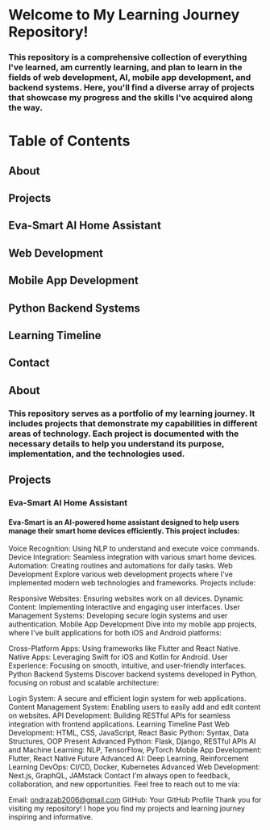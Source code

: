 # Welcome to My Learning Journey Repository!
### This repository is a comprehensive collection of everything I've learned, am currently learning, and plan to learn in the fields of web development, AI, mobile app development, and backend systems. Here, you'll find a diverse array of projects that showcase my progress and the skills I've acquired along the way.

# Table of Contents
## About
## Projects
## Eva-Smart AI Home Assistant
## Web Development
## Mobile App Development
## Python Backend Systems
## Learning Timeline
## Contact
## About
### This repository serves as a portfolio of my learning journey. It includes projects that demonstrate my capabilities in different areas of technology. Each project is documented with the necessary details to help you understand its purpose, implementation, and the technologies used.

## Projects
### Eva-Smart AI Home Assistant
#### Eva-Smart is an AI-powered home assistant designed to help users manage their smart home devices efficiently. This project includes:

Voice Recognition: Using NLP to understand and execute voice commands.
Device Integration: Seamless integration with various smart home devices.
Automation: Creating routines and automations for daily tasks.
Web Development
Explore various web development projects where I've implemented modern web technologies and frameworks. Projects include:

Responsive Websites: Ensuring websites work on all devices.
Dynamic Content: Implementing interactive and engaging user interfaces.
User Management Systems: Developing secure login systems and user authentication.
Mobile App Development
Dive into my mobile app projects, where I've built applications for both iOS and Android platforms:

Cross-Platform Apps: Using frameworks like Flutter and React Native.
Native Apps: Leveraging Swift for iOS and Kotlin for Android.
User Experience: Focusing on smooth, intuitive, and user-friendly interfaces.
Python Backend Systems
Discover backend systems developed in Python, focusing on robust and scalable architecture:

Login System: A secure and efficient login system for web applications.
Content Management System: Enabling users to easily add and edit content on websites.
API Development: Building RESTful APIs for seamless integration with frontend applications.
Learning Timeline
Past
Web Development: HTML, CSS, JavaScript, React
Basic Python: Syntax, Data Structures, OOP
Present
Advanced Python: Flask, Django, RESTful APIs
AI and Machine Learning: NLP, TensorFlow, PyTorch
Mobile App Development: Flutter, React Native
Future
Advanced AI: Deep Learning, Reinforcement Learning
DevOps: CI/CD, Docker, Kubernetes
Advanced Web Development: Next.js, GraphQL, JAMstack
Contact
I'm always open to feedback, collaboration, and new opportunities. Feel free to reach out to me via:

Email: ondrazab2006@gmail.com
GitHub: Your GitHub Profile
Thank you for visiting my repository! I hope you find my projects and learning journey inspiring and informative.

